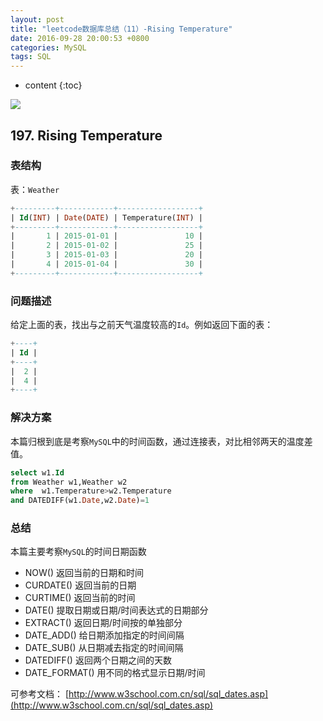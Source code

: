 ```yaml
---
layout: post
title: "leetcode数据库总结（11）-Rising Temperature"
date: 2016-09-28 20:00:53 +0800
categories: MySQL
tags: SQL
---
```

* content
{:toc}

![](http://i.imgur.com/I2Mk7KV.jpg)

















## 197. Rising Temperature ##

### 表结构 ###

表：`Weather`

```sql
+---------+------------+------------------+
| Id(INT) | Date(DATE) | Temperature(INT) |
+---------+------------+------------------+
|       1 | 2015-01-01 |               10 |
|       2 | 2015-01-02 |               25 |
|       3 | 2015-01-03 |               20 |
|       4 | 2015-01-04 |               30 |
+---------+------------+------------------+
```

### 问题描述 ###


给定上面的表，找出与之前天气温度较高的`Id`。例如返回下面的表：

```sql
+----+
| Id |
+----+
|  2 |
|  4 |
+----+
```

### 解决方案 ###

本篇归根到底是考察`MySQL`中的时间函数，通过连接表，对比相邻两天的温度差值。

```sql
select w1.Id 
from Weather w1,Weather w2
where  w1.Temperature>w2.Temperature 
and DATEDIFF(w1.Date,w2.Date)=1
```

### 总结 ###

本篇主要考察`MySQL`的时间日期函数


- NOW()	返回当前的日期和时间
- CURDATE()	返回当前的日期
- CURTIME()	返回当前的时间
- DATE()	提取日期或日期/时间表达式的日期部分
- EXTRACT()	返回日期/时间按的单独部分
- DATE_ADD()	给日期添加指定的时间间隔
- DATE_SUB()	从日期减去指定的时间间隔
- DATEDIFF()	返回两个日期之间的天数
- DATE_FORMAT()	用不同的格式显示日期/时间

可参考文档：
[http://www.w3school.com.cn/sql/sql_dates.asp](http://www.w3school.com.cn/sql/sql_dates.asp)


